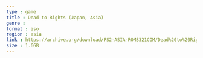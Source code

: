 ```yaml
---
type : game
title : Dead to Rights (Japan, Asia)
genre : 
format : iso
region : asia
link : https://archive.org/download/PS2-ASIA-ROMS321COM/Dead%20to%20Rights%20%28Japan%2C%20Asia%29.7z
size : 1.6GB
---
```

